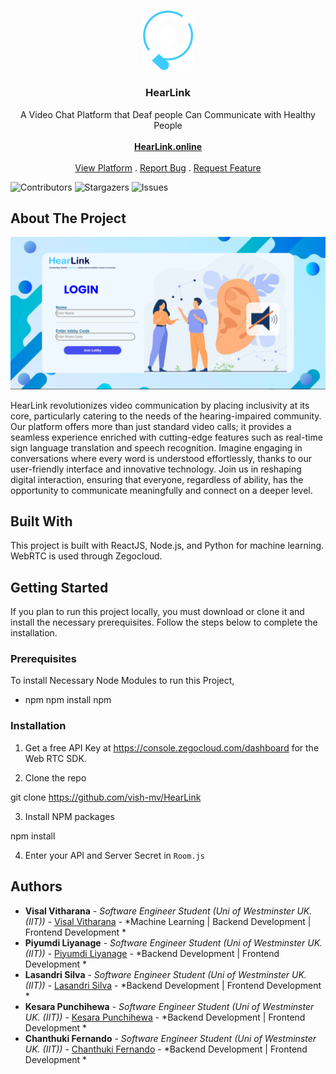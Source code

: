 <br/>
<p align="center">
  <a href="https://github.com/vish-mv/HearLink">
    <img src="hearlink/src/assets/Logo short light.png" alt="Logo" width="80">
  </a>

  <h3 align="center">HearLink</h3>

  <p align="center">
    A Video Chat Platform that Deaf people Can Communicate with Healthy People
    <br/>
    <br/>
    <a href="https://hearlink.online/"><strong>HearLink.online</strong></a>
    <br/>
    <br/>
    <a href="https://hearlink.online/">View Platform</a>
    .
    <a href="https://github.com/vish-mv/HearLink/issues">Report Bug</a>
    .
    <a href="https://github.com/vish-mv/HearLink/issues">Request Feature</a>
  </p>
</p>

![Contributors](https://img.shields.io/github/contributors/vish-mv/HearLink?color=dark-green) ![Stargazers](https://img.shields.io/github/stars/vish-mv/HearLink?style=social) ![Issues](https://img.shields.io/github/issues/vish-mv/HearLink) 

## About The Project

![Screen Shot](hearlink/src/assets/ss.png)

HearLink revolutionizes video communication by placing inclusivity at its core, particularly catering to the needs of the hearing-impaired community. Our platform offers more than just standard video calls; it provides a seamless experience enriched with cutting-edge features such as real-time sign language translation and speech recognition. Imagine engaging in conversations where every word is understood effortlessly, thanks to our user-friendly interface and innovative technology. Join us in reshaping digital interaction, ensuring that everyone, regardless of ability, has the opportunity to communicate meaningfully and connect on a deeper level.

## Built With

This project is built with ReactJS, Node.js, and Python for machine learning. WebRTC is used through Zegocloud.

## Getting Started

If you plan to run this project locally, you must download or clone it and install the necessary prerequisites. Follow the steps below to complete the installation.

### Prerequisites

To install Necessary Node Modules to run this Project,

* npm
npm install npm

### Installation

1. Get a free API Key at https://console.zegocloud.com/dashboard for the Web RTC SDK.

2. Clone the repo


git clone https://github.com/vish-mv/HearLink


3. Install NPM packages

npm install

4. Enter your API and Server Secret in `Room.js`

## Authors

* **Visal Vitharana** - *Software Engineer Student (Uni of Westminster UK. (IIT))* - [Visal Vitharana](https://github.com/vish-mv) - *Machine Learning  |  Backend Development  |  Frontend Development  *
* **Piyumdi Liyanage** - *Software Engineer Student (Uni of Westminster UK. (IIT))* - [Piyumdi Liyanage](https://github.com/Kharisara) - *Backend Development  |  Frontend Development  *
* **Lasandri Silva** - *Software Engineer Student (Uni of Westminster UK. (IIT))* - [Lasandri Silva](https://github.com/Lasandri) - *Backend Development  |  Frontend Development  *
* **Kesara Punchihewa** - *Software Engineer Student (Uni of Westminster UK. (IIT))* - [Kesara Punchihewa](https://github.com/Kharisara) - *Backend Development  |  Frontend Development  *
* **Chanthuki Fernando** - *Software Engineer Student (Uni of Westminster UK. (IIT))* - [Chanthuki Fernando](https://github.com/Kharisara) - *Backend Development  |  Frontend Development  *

